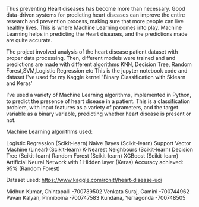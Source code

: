 Thus preventing Heart diseases has become more than necessary. Good data-driven systems for predicting heart diseases can improve the entire research and prevention process, making sure that more people can live healthy lives. This is where Machine Learning comes into play. Machine Learning helps in predicting the Heart diseases, and the predictions made are quite accurate.

The project involved analysis of the heart disease patient dataset with proper data processing. Then, different models were trained and and predictions are made with different algorithms KNN, Decision Tree, Random Forest,SVM,Logistic Regression etc This is the jupyter notebook code and dataset I've used for my Kaggle kernel 'Binary Classification with Sklearn and Keras'

I've used a variety of Machine Learning algorithms, implemented in Python, to predict the presence of heart disease in a patient. This is a classification problem, with input features as a variety of parameters, and the target variable as a binary variable, predicting whether heart disease is present or not.

Machine Learning algorithms used:

Logistic Regression (Scikit-learn) Naive Bayes (Scikit-learn) Support Vector Machine (Linear) (Scikit-learn) K-Nearest Neighbours (Scikit-learn) Decision Tree (Scikit-learn) Random Forest (Scikit-learn) XGBoost (Scikit-learn) Artificial Neural Network with 1 Hidden layer (Keras) Accuracy achieved: 95% (Random Forest)

Dataset used: https://www.kaggle.com/ronitf/heart-disease-uci

Midhun Kumar, Chintapalli -700739502 Venkata Suraj, Gamini -700744962 Pavan Kalyan, Pinniboina -700747583 Kundana, Yerragonda -700748505
